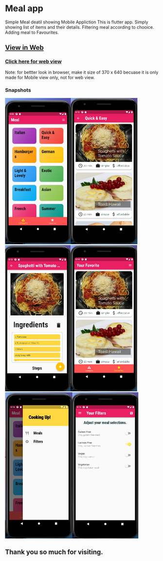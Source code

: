 # Meal app 

Simple Meal deatil showing Mobile Appliction 
This is flutter app. 
Simply showing list of items and their details.
Filtering meal according to chooice.
Adding meal to Favourites.

## [View in Web](https://subash9860.github.io/meal-app/)

### [Click here for web view](https://subash9860.github.io/meal-app/)
 Note: for bettter look in browser, make it size of 370 x 640 becuase it is only made for Mobile view only, not for web view.

### Snapshots
<img height="480px" src="/assets/1.png"><img height="480px" src="/assets/2.png"><img height="480px" src="/assets/3.png"><img height="480px" src="/assets/4.png"><img height="480px" src="/assets/5.png"><img height="480px" src="/assets/6.png">

## Thank you so much for visiting.
